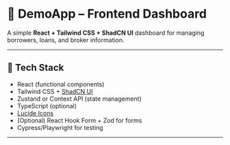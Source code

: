 # 🏦 DemoApp – Frontend Dashboard

A simple **React + Tailwind CSS + ShadCN UI** dashboard for managing borrowers, loans, and broker information.

---

## 🔧 Tech Stack

- React (functional components)
- Tailwind CSS + [ShadCN UI](https://ui.shadcn.com)
- Zustand or Context API (state management)
- TypeScript (optional)
- [Lucide Icons](https://lucide.dev)
- (Optional) React Hook Form + Zod for forms
- Cypress/Playwright for testing

---
